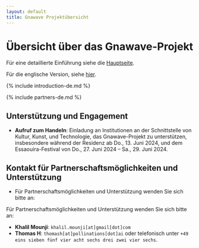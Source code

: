 ```yaml
---
layout: default
title: Gnawave Projektübersicht
---
```


# **Übersicht über das Gnawave-Projekt**

Für eine detaillierte Einführung siehe die [Hauptseite](./index.html).

Für die englische Version, siehe [hier](./one-pager.html).

{% include introduction-de.md %}


{% include partners-de.md %}

## **Unterstützung und Engagement**

- **Aufruf zum Handeln**: Einladung an Institutionen an der Schnittstelle von Kultur, Kunst, und Technologie, das Gnawave-Projekt zu unterstützen, insbesondere während der Residenz ab Do., 13. Juni 2024, und dem Essaouira-Festival von Do., 27. Juni 2024 – Sa., 29. Juni 2024.

## **Kontakt für Partnerschaftsmöglichkeiten und Unterstützung**

- Für Partnerschaftsmöglichkeiten und Unterstützung wenden Sie sich bitte an:

Für Partnerschaftsmöglichkeiten und Unterstützung wenden Sie sich bitte an:

- **Khalil Mounji**: `khalil.mounji[at]gmail[dot]com`
- **Thomas H**: `thomash[at]pollinations[dot]ai` oder telefonisch unter `+49 eins sieben fünf vier acht sechs drei zwei vier sechs`.
